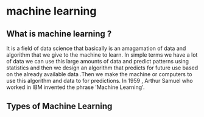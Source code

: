 # machine learning
## What is machine learning ?

It is a field of data science that basically is an amagamation of data and algorithm that we give to the machine to learn. In simple terms we have a lot of data we can use this large amounts of data and predict patterns using 
statistics and then we design an algorithm that predicts for future use based on the already available data .Then we make the machine or computers to use this algorithm and data to for predictions.
In 1959 , Arthur Samuel who worked in IBM invented the phrase 'Machine Learning'.

## Types of Machine Learning


